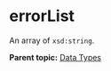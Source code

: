 # errorList

An array of `xsd:string`.

**Parent topic:** [Data Types](../data_types/c_data_types.md)

